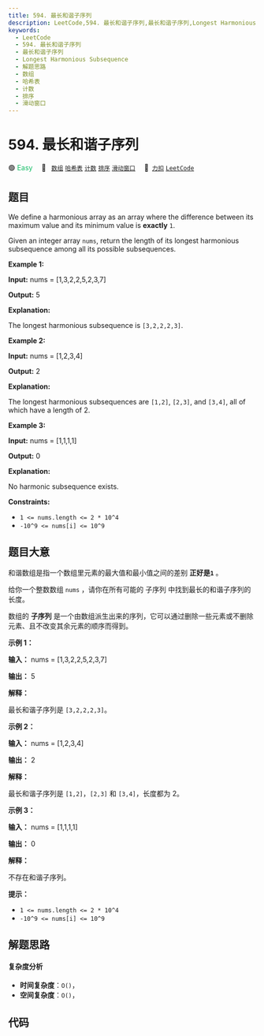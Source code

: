 ```yaml
---
title: 594. 最长和谐子序列
description: LeetCode,594. 最长和谐子序列,最长和谐子序列,Longest Harmonious Subsequence,解题思路,数组,哈希表,计数,排序,滑动窗口
keywords:
  - LeetCode
  - 594. 最长和谐子序列
  - 最长和谐子序列
  - Longest Harmonious Subsequence
  - 解题思路
  - 数组
  - 哈希表
  - 计数
  - 排序
  - 滑动窗口
---
```


# 594. 最长和谐子序列

🟢 <font color=#15bd66>Easy</font>&emsp; 🔖&ensp; [`数组`](/tag/array.md) [`哈希表`](/tag/hash-table.md) [`计数`](/tag/counting.md) [`排序`](/tag/sorting.md) [`滑动窗口`](/tag/sliding-window.md)&emsp; 🔗&ensp;[`力扣`](https://leetcode.cn/problems/longest-harmonious-subsequence) [`LeetCode`](https://leetcode.com/problems/longest-harmonious-subsequence)

## 题目

We define a harmonious array as an array where the difference between its
maximum value and its minimum value is **exactly** `1`.

Given an integer array `nums`, return the length of its longest harmonious
subsequence among all its possible subsequences.



**Example 1:**

**Input:** nums = [1,3,2,2,5,2,3,7]

**Output:** 5

**Explanation:**

The longest harmonious subsequence is `[3,2,2,2,3]`.

**Example 2:**

**Input:** nums = [1,2,3,4]

**Output:** 2

**Explanation:**

The longest harmonious subsequences are `[1,2]`, `[2,3]`, and `[3,4]`, all of
which have a length of 2.

**Example 3:**

**Input:** nums = [1,1,1,1]

**Output:** 0

**Explanation:**

No harmonic subsequence exists.



**Constraints:**

  * `1 <= nums.length <= 2 * 10^4`
  * `-10^9 <= nums[i] <= 10^9`


## 题目大意

和谐数组是指一个数组里元素的最大值和最小值之间的差别 **正好是`1`** 。

给你一个整数数组 `nums` ，请你在所有可能的 子序列 中找到最长的和谐子序列的长度。

数组的 **子序列** 是一个由数组派生出来的序列，它可以通过删除一些元素或不删除元素、且不改变其余元素的顺序而得到。



**示例 1：**

**输入：** nums = [1,3,2,2,5,2,3,7]

**输出：** 5

**解释：**

最长和谐子序列是 `[3,2,2,2,3]`。

**示例 2：**

**输入：** nums = [1,2,3,4]

**输出：** 2

**解释：**

最长和谐子序列是 `[1,2]`，`[2,3]` 和 `[3,4]`，长度都为 2。

**示例 3：**

**输入：** nums = [1,1,1,1]

**输出：** 0

**解释：**

不存在和谐子序列。



**提示：**

  * `1 <= nums.length <= 2 * 10^4`
  * `-10^9 <= nums[i] <= 10^9`


## 解题思路

#### 复杂度分析

- **时间复杂度**：`O()`，
- **空间复杂度**：`O()`，

## 代码

```javascript

```